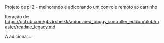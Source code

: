 Projeto de pi 2 - melhorando e adiconando um controle remoto ao carrinho 

Iteração de: https://github.com/gbzinsheikk/automated_buggy_controller_edition/blob/master/readme_legacy.md

A adicionar....
